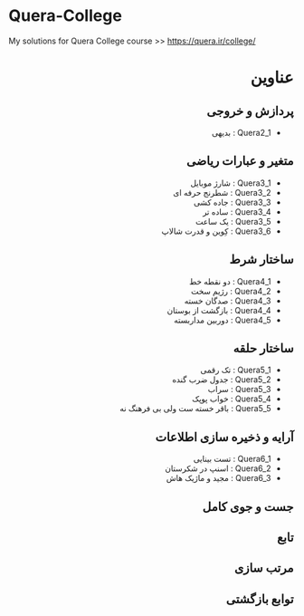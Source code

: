 # Quera-College
My solutions for Quera College course >>  https://quera.ir/college/

<div dir="rtl">

# عناوین

## پردازش و خروجی
- Quera2_1 : بدیهی

## متغیر و عبارات ریاضی
- Quera3_1 : شارژ موبایل
- Quera3_2 : شطرنج حرفه ای
- Quera3_3 : جاده کشی
- Quera3_4 : ساده تر
- Quera3_5 : یک ساعت
- Quera3_6 : کِوین و قدرت شالاپ

## ساختار شرط
- Quera4_1 : دو نقطه خط
- Quera4_2 : رژیم سخت
- Quera4_3 : صدگان خسته
- Quera4_4 : بازگشت از بوستان
- Quera4_5 : دوربین مداربسته

## ساختار حلقه
- Quera5_1 : تک رقمی
- Quera5_2 : جدول ضرب گنده
- Quera5_3 : سراب
- Quera5_4 : خواب پوپک
- Quera5_5 : باقر خسته ست ولی بی فرهنگ نه

## آرایه و ذخیره سازی اطلاعات
- Quera6_1 : تست بینایی
- Quera6_2 : اسنپ در شکرستان
- Quera6_3 : مجید و ماژیک هاش

## جست و جوی کامل

## تابع

## مرتب سازی

## توابع بازگشتی

</div>
